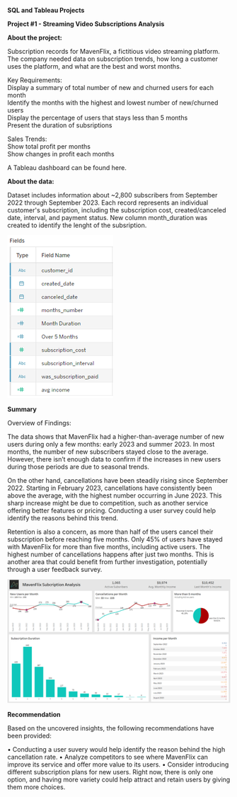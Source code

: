 **SQL and Tableau Projects**

**Project #1 - Streaming Video Subscriptions Analysis**

**About the project:** 

Subscription records for MavenFlix, a fictitious video streaming platform. The company needed data on subscription trends, how long a customer uses the platform, and what are the best and worst months. 


Key Requirements:<br/>
Display a summary of total number of new and churned users for each month<br/>
Identify the months with the highest and lowest number of new/churned users<br/>
Display the percentage of users that stays less than 5 months<br/>
Present the duration of subsriptions<br/>

Sales Trends:<br/>
Show total profit per months<br/>
Show changes in profit each months<br/>

A Tableau dashboard can be found here. 

**About the data:** 

Dataset includes information about ~2,800 subscribers from September 2022 through September 2023. Each record represents an individual customer's subscription, including the subscription cost, created/canceled date, interval, and payment status. New column month_duration was created to identify the lenght of the subsription. 

![data types](images/tableau_data_mavenflix.PNG)


**Summary**

Overview of Findings:

The data shows that MavenFlix had a higher-than-average number of new users during only a few months: early 2023 and summer 2023. In most months, the number of new subscribers stayed close to the average. However, there isn’t enough data to confirm if the increases in new users during those periods are due to seasonal trends.

On the other hand, cancellations have been steadily rising since September 2022. Starting in February 2023, cancellations have consistently been above the average, with the highest number occurring in June 2023. This sharp increase might be due to competition, such as another service offering better features or pricing. Conducting a user survey could help identify the reasons behind this trend.

Retention is also a concern, as more than half of the users cancel their subscription before reaching five months. Only 45% of users have stayed with MavenFlix for more than five months, including active users. The highest number of cancellations happens after just two months. This is another area that could benefit from further investigation, potentially through a user feedback survey.

![dashboard](images/mavenflix_dashboard1.PNG)

**Recommendation**

Based on the uncovered insights, the following recommendations have been provided:

• Conducting a user suvery would help identify the reason behind the high cancellation rate.
• Analyze competitors to see where MavenFlix can improve its service and offer more value to its users.
• Consider introducing different subscription plans for new users. Right now, there is only one option, and having more variety could help attract and retain users by giving them more choices.






